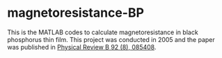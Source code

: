 # magnetoresistance-BP
This is the MATLAB codes to calculate magnetoresistance in black phosphorus thin film. This project was conducted in 2005 
and the paper was published in [Physical Review B 92 (8), 085408](https://journals.aps.org/prb/abstract/10.1103/PhysRevB.92.085408).
